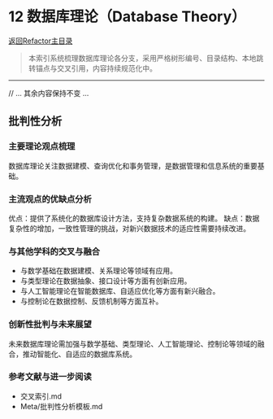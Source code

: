 # 12 数据库理论（Database Theory）

[返回Refactor主目录](README.md)

> 本索引系统梳理数据库理论各分支，采用严格树形编号、目录结构、本地跳转锚点与交叉引用，内容持续规范化中。

---

// ... 其余内容保持不变 ...

## 批判性分析

### 主要理论观点梳理

数据库理论关注数据建模、查询优化和事务管理，是数据管理和信息系统的重要基础。

### 主流观点的优缺点分析

优点：提供了系统化的数据库设计方法，支持复杂数据系统的构建。
缺点：数据复杂性的增加，一致性管理的挑战，对新兴数据技术的适应性需要持续改进。

### 与其他学科的交叉与融合

- 与数学基础在数据建模、关系理论等领域有应用。
- 与类型理论在数据抽象、接口设计等方面有创新应用。
- 与人工智能理论在智能数据库、自适应优化等方面有新兴融合。
- 与控制论在数据控制、反馈机制等方面互补。

### 创新性批判与未来展望

未来数据库理论需加强与数学基础、类型理论、人工智能理论、控制论等领域的融合，推动智能化、自适应的数据库系统。

### 参考文献与进一步阅读

- 交叉索引.md
- Meta/批判性分析模板.md
